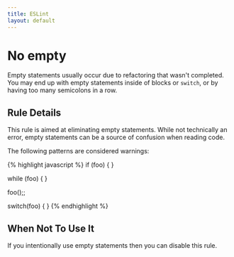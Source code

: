 ```yaml
---
title: ESLint
layout: default
---
```

# No empty

Empty statements usually occur due to refactoring that wasn't completed. You may end up with empty statements inside of blocks or `switch`, or by having too many semicolons in a row.

## Rule Details

This rule is aimed at eliminating empty statements. While not technically an error, empty statements can be a source of confusion when reading code.

The following patterns are considered warnings:

{% highlight javascript %}
if (foo) {
}

while (foo) {
}

foo();;

switch(foo) {
}
{% endhighlight %}

## When Not To Use It

If you intentionally use empty statements then you can disable this rule.

